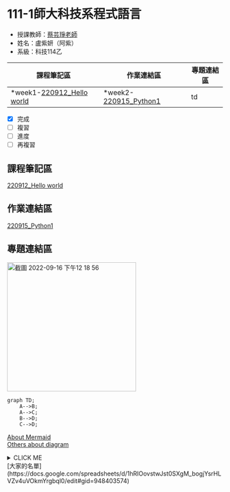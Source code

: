 # 111-1師大科技系程式語言
 - 授課教師：[蔡芸琤老師](https://github.com/pecu)
 - 姓名：盧紫妍（阿紫）<br>
 - 系級：科技114乙<br>
 
| 課程筆記區 | 作業連結區 | 專題連結區 |
|---------|---------|----------|
|*week1-[220912_Hello world](http://localhost:8888/notebooks/Documents/GitHub/PL/Untitled.ipynb?kernel_name=python3)|*week2-[220915_Python1](http://localhost:8888/notebooks/Desktop/111-1/%E5%9B%9B%EF%BC%882-4%EF%BC%89%E7%A8%8B%E5%BC%8F%E8%AA%9E%E8%A8%80/GitHub/PL/220915_Python01.ipynb)| td       |

- [x] 完成
- [ ] 複習
- [ ] 進度
- [ ] 再複習

## 課程筆記區
[220912_Hello world](http://localhost:8888/notebooks/Documents/GitHub/PL/Untitled.ipynb?kernel_name=python3)
## 作業連結區
[220915_Python1](http://localhost:8888/notebooks/Desktop/111-1/%E5%9B%9B%EF%BC%882-4%EF%BC%89%E7%A8%8B%E5%BC%8F%E8%AA%9E%E8%A8%80/GitHub/PL/220915_Python01.ipynb)
## 專題連結區
<img width="301" alt="截圖 2022-09-16 下午12 18 56" src="https://user-images.githubusercontent.com/113049283/190555822-d49b4447-22a3-49b8-9b80-f3c1866a22ee.png">

```mermaid
graph TD;
    A-->B;
    A-->C;
    B-->D;
    C-->D;
```
[About Mermaid](https://mermaid-js.github.io/mermaid/#/)<br>
[Others about diagram](https://gist.github.com/blackcater/1701e845a963216541591106c1bb9d3b)

<details><summary>CLICK ME</summary>

#### We can hide anything, even code!
i love this

</details>
[大家的名單](https://docs.google.com/spreadsheets/d/1hRIOovstwJst0SXgM_bogjYsrHLVZv4uVOkmYrgbql0/edit#gid=948403574)
